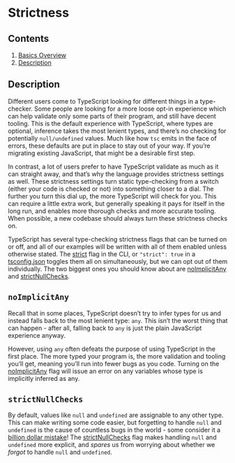 # Strictness

## Contents

1. [Basics Overview](../TheBasics.md)
2. [Description](#description)

## Description

Different users come to TypeScript looking for different things in a type-checker. Some people are looking for a more loose opt-in experience which can help validate only some parts of their program, and still have decent tooling. This is the default experience with TypeScript, where types are optional, inference takes the most lenient types, and there’s no checking for potentially `null/undefined` values. Much like how `tsc` emits in the face of errors, these defaults are put in place to stay out of your way. If you’re migrating existing JavaScript, that might be a desirable first step.

In contrast, a lot of users prefer to have TypeScript validate as much as it can straight away, and that’s why the language provides strictness settings as well. These strictness settings turn static type-checking from a switch (either your code is checked or not) into something closer to a dial. The further you turn this dial up, the more TypeScript will check for you. This can require a little extra work, but generally speaking it pays for itself in the long run, and enables more thorough checks and more accurate tooling. When possible, a new codebase should always turn these strictness checks on.

TypeScript has several type-checking strictness flags that can be turned on or off, and all of our examples will be written with all of them enabled unless otherwise stated. The [strict](https://www.typescriptlang.org/tsconfig#strict) flag in the CLI, or `"strict": true` in a [tsconfig.json](https://www.typescriptlang.org/docs/handbook/tsconfig-json.html) toggles them all on simultaneously, but we can opt out of them individually. The two biggest ones you should know about are [noImplicitAny](https://www.typescriptlang.org/tsconfig#noImplicitAny) and [strictNullChecks](https://www.typescriptlang.org/tsconfig#strictNullChecks).

## `noImplicitAny`

Recall that in some places, TypeScript doesn’t try to infer types for us and instead falls back to the most lenient type: `any`. This isn’t the worst thing that can happen - after all, falling back to `any` is just the plain JavaScript experience anyway.

However, using `any` often defeats the purpose of using TypeScript in the first place. The more typed your program is, the more validation and tooling you’ll get, meaning you’ll run into fewer bugs as you code. Turning on the [noImplicitAny](https://www.typescriptlang.org/tsconfig#noImplicitAny) flag will issue an error on any variables whose type is implicitly inferred as any.

## `strictNullChecks`

By default, values like `null` and `undefined` are assignable to any other type. This can make writing some code easier, but forgetting to handle `null` and `undefined` is the cause of countless bugs in the world - some consider it a [billion dollar mistake](https://www.youtube.com/watch?v=ybrQvs4x0Ps)! The [strictNullChecks](https://www.typescriptlang.org/tsconfig#strictNullChecks) flag makes handling `null` and `undefined` more explicit, and _spares_ us from worrying about whether we _forgot_ to handle `null` and `undefined`.

